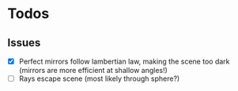 # Todos

## Issues

* [X] Perfect mirrors follow lambertian law, making the scene too dark (mirrors are more efficient at shallow angles!)
* [ ] Rays escape scene (most likely through sphere?)
